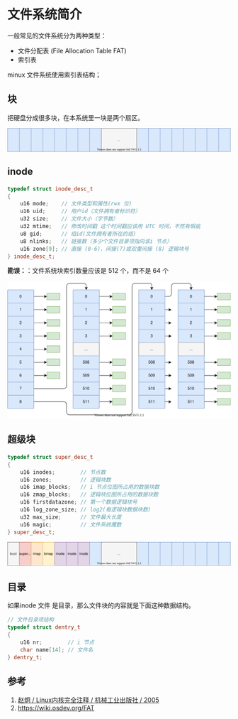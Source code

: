 # 文件系统简介

一般常见的文件系统分为两种类型：

- 文件分配表 (File Allocation Table FAT)
- 索引表

minux 文件系统使用索引表结构；

## 块

把硬盘分成很多块，在本系统里一块是两个扇区。

![](./images/block.drawio.svg)

## inode

```c++
typedef struct inode_desc_t
{
    u16 mode;    // 文件类型和属性(rwx 位)
    u16 uid;     // 用户id（文件拥有者标识符）
    u32 size;    // 文件大小（字节数）
    u32 mtime;   // 修改时间戳 这个时间戳应该用 UTC 时间，不然有瑕疵
    u8 gid;      // 组id(文件拥有者所在的组)
    u8 nlinks;   // 链接数（多少个文件目录项指向该i 节点）
    u16 zone[9]; // 直接 (0-6)、间接(7)或双重间接 (8) 逻辑块号
} inode_desc_t;
```

**勘误：**：文件系统块索引数量应该是 512 个，而不是 64 个

![](./images/inode.drawio.svg)

## 超级块

```c++
typedef struct super_desc_t
{
    u16 inodes;        // 节点数
    u16 zones;         // 逻辑块数
    u16 imap_blocks;   // i 节点位图所占用的数据块数
    u16 zmap_blocks;   // 逻辑块位图所占用的数据块数
    u16 firstdatazone; // 第一个数据逻辑块号
    u16 log_zone_size; // log2(每逻辑块数据块数)
    u32 max_size;      // 文件最大长度
    u16 magic;         // 文件系统魔数
} super_desc_t;
```
![](./images/block1.drawio.svg)

## 目录

如果inode 文件 是目录，那么文件块的内容就是下面这种数据结构。

```c++
// 文件目录项结构
typedef struct dentry_t
{
    u16 nr;        // i 节点
    char name[14]; // 文件名
} dentry_t;
```

## 参考

1. [赵炯 / Linux内核完全注释 / 机械工业出版社 / 2005](https://book.douban.com/subject/1231236/)
2. <https://wiki.osdev.org/FAT>
